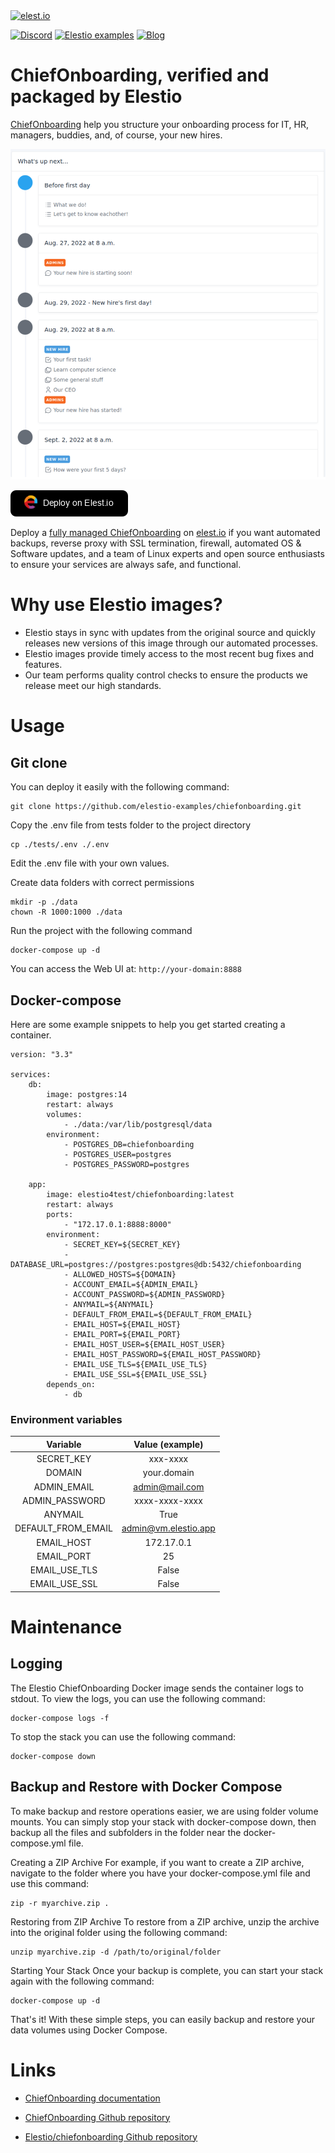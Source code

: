 <a href="https://elest.io">
  <img src="https://elest.io/images/elestio.svg" alt="elest.io" width="150" height="75">
</a>

[![Discord](https://img.shields.io/static/v1.svg?logo=discord&color=f78A38&labelColor=083468&logoColor=ffffff&style=for-the-badge&label=Discord&message=community)](https://discord.gg/4T4JGaMYrD "Get instant assistance and engage in live discussions with both the community and team through our chat feature.")
[![Elestio examples](https://img.shields.io/static/v1.svg?logo=github&color=f78A38&labelColor=083468&logoColor=ffffff&style=for-the-badge&label=github&message=open%20source)](https://github.com/elestio-examples "Access the source code for all our repositories by viewing them.")
[![Blog](https://img.shields.io/static/v1.svg?color=f78A38&labelColor=083468&logoColor=ffffff&style=for-the-badge&label=elest.io&message=Blog)](https://blog.elest.io "Latest news about elestio, open source software, and DevOps techniques.")

# ChiefOnboarding, verified and packaged by Elestio

[ChiefOnboarding](https://chiefonboarding.com/) help you structure your onboarding process for IT, HR, managers, buddies, and, of course, your new hires.

<img src="https://raw.githubusercontent.com/elestio-examples/chiefonboarding/main/chiefonboarding.png" alt="chiefonboarding" width="800">

[![deploy](https://github.com/elestio-examples/chiefonboarding/raw/main/deploy-on-elestio.png)](https://dash.elest.io/deploy?source=cicd&social=dockerCompose&url=https://github.com/elestio-examples/chiefonboarding)

Deploy a <a target="_blank" href="https://elest.io/open-source/chiefonboarding">fully managed ChiefOnboarding</a> on <a target="_blank" href="https://elest.io/">elest.io</a> if you want automated backups, reverse proxy with SSL termination, firewall, automated OS & Software updates, and a team of Linux experts and open source enthusiasts to ensure your services are always safe, and functional.

# Why use Elestio images?

- Elestio stays in sync with updates from the original source and quickly releases new versions of this image through our automated processes.
- Elestio images provide timely access to the most recent bug fixes and features.
- Our team performs quality control checks to ensure the products we release meet our high standards.

# Usage

## Git clone

You can deploy it easily with the following command:

    git clone https://github.com/elestio-examples/chiefonboarding.git

Copy the .env file from tests folder to the project directory

    cp ./tests/.env ./.env

Edit the .env file with your own values.

Create data folders with correct permissions

    mkdir -p ./data
    chown -R 1000:1000 ./data

Run the project with the following command

    docker-compose up -d

You can access the Web UI at: `http://your-domain:8888`

## Docker-compose

Here are some example snippets to help you get started creating a container.

    version: "3.3"

    services:
        db:
            image: postgres:14
            restart: always
            volumes:
                - ./data:/var/lib/postgresql/data
            environment:
                - POSTGRES_DB=chiefonboarding
                - POSTGRES_USER=postgres
                - POSTGRES_PASSWORD=postgres

        app:
            image: elestio4test/chiefonboarding:latest
            restart: always
            ports:
                - "172.17.0.1:8888:8000"
            environment:
                - SECRET_KEY=${SECRET_KEY}
                - DATABASE_URL=postgres://postgres:postgres@db:5432/chiefonboarding
                - ALLOWED_HOSTS=${DOMAIN}
                - ACCOUNT_EMAIL=${ADMIN_EMAIL}
                - ACCOUNT_PASSWORD=${ADMIN_PASSWORD}
                - ANYMAIL=${ANYMAIL}
                - DEFAULT_FROM_EMAIL=${DEFAULT_FROM_EMAIL}
                - EMAIL_HOST=${EMAIL_HOST}
                - EMAIL_PORT=${EMAIL_PORT}
                - EMAIL_HOST_USER=${EMAIL_HOST_USER}
                - EMAIL_HOST_PASSWORD=${EMAIL_HOST_PASSWORD}
                - EMAIL_USE_TLS=${EMAIL_USE_TLS}
                - EMAIL_USE_SSL=${EMAIL_USE_SSL}
            depends_on:
                - db

### Environment variables

|      Variable      |   Value (example)    |
| :----------------: | :------------------: |
|     SECRET_KEY     |       xxx-xxxx       |
|       DOMAIN       |     your.domain      |
|    ADMIN_EMAIL     |    admin@mail.com    |
|   ADMIN_PASSWORD   |    xxxx-xxxx-xxxx    |
|      ANYMAIL       |         True         |
| DEFAULT_FROM_EMAIL | admin@vm.elestio.app |
|     EMAIL_HOST     |      172.17.0.1      |
|     EMAIL_PORT     |          25          |
|   EMAIL_USE_TLS    |        False         |
|   EMAIL_USE_SSL    |        False         |

# Maintenance

## Logging

The Elestio ChiefOnboarding Docker image sends the container logs to stdout. To view the logs, you can use the following command:

    docker-compose logs -f

To stop the stack you can use the following command:

    docker-compose down

## Backup and Restore with Docker Compose

To make backup and restore operations easier, we are using folder volume mounts. You can simply stop your stack with docker-compose down, then backup all the files and subfolders in the folder near the docker-compose.yml file.

Creating a ZIP Archive
For example, if you want to create a ZIP archive, navigate to the folder where you have your docker-compose.yml file and use this command:

    zip -r myarchive.zip .

Restoring from ZIP Archive
To restore from a ZIP archive, unzip the archive into the original folder using the following command:

    unzip myarchive.zip -d /path/to/original/folder

Starting Your Stack
Once your backup is complete, you can start your stack again with the following command:

    docker-compose up -d

That's it! With these simple steps, you can easily backup and restore your data volumes using Docker Compose.

# Links

- <a target="_blank" href="https://docs.chiefonboarding.com/">ChiefOnboarding documentation</a>

- <a target="_blank" href="https://github.com/chiefonboarding/ChiefOnboarding">ChiefOnboarding Github repository</a>

- <a target="_blank" href="https://github.com/elestio-examples/chiefonboarding">Elestio/chiefonboarding Github repository</a>
